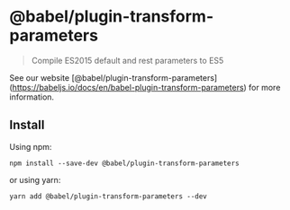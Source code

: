 <span class="citation" data-cites="babel/plugin-transform-parameters">@babel/plugin-transform-parameters</span>
===============================================================================================================

> Compile ES2015 default and rest parameters to ES5

See our website <span class="citation" data-cites="babel/plugin-transform-parameters">\[@babel/plugin-transform-parameters\]</span>(https://babeljs.io/docs/en/babel-plugin-transform-parameters) for more information.

Install
-------

Using npm:

    npm install --save-dev @babel/plugin-transform-parameters

or using yarn:

    yarn add @babel/plugin-transform-parameters --dev
